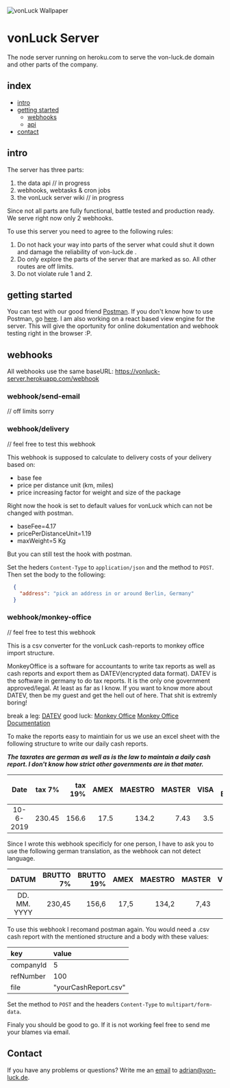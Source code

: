 ![vonLuck Wallpaper](./media/server.jpg)
# vonLuck Server
The node server running on heroku.com to serve the von-luck.de domain and other parts of the company.

## index
- [intro](#intro)
- [getting started](#getting_started)
  - [webhooks]()
  - [api]()
- [contact](#contact)

## intro

The server has three parts:
1. the data api // in progress
2. webhooks, webtasks & cron jobs
3. the vonLuck server wiki // in progress

Since not all parts are fully functional, battle tested and production ready. We serve right now only 2 webhooks.

To use this server you need to agree to the following rules:
1. Do not hack your way into parts of the server what could shut it down and damage the reliability of von-luck.de .
2. Do only explore the parts of the server that are marked as so. All other routes are off limits.
3. Do not violate rule 1 and 2.

## getting started

You can test with our good friend [Postman](https://www.getpostman.com/downloads/).
If you don't know how to use Postman, go [here](https://learning.getpostman.com/).
I am also working on a react based view engine for the server. This will give the oportunity for online dokumentation and webhook testing right in the browser :P.

## webhooks

All webhooks use the same baseURL: https://vonluck-server.herokuapp.com/webhook

### webhook/send-email
// off limits sorry

<!-- ![delivering pizza gif](./media/delivery.gif) -->
### webhook/delivery
// feel free to test this webhook

This webhook is supposed to calculate to delivery costs of your delivery based on:
- base fee
- price per distance unit (km, miles)
- price increasing factor for weight and size of the package

Right now the hook is set to default values for vonLuck which can not be changed with postman.

- baseFee=4.17
- pricePerDistanceUnit=1.19
- maxWeight=5 Kg

But you can still test the hook with postman.

Set the heders `Content-Type` to `application/json` and the method to `POST`.
Then set the body to the following:

```JSON
  {
    "address": "pick an address in or around Berlin, Germany"
  }
```

### webhook/monkey-office
// feel free to test this webhook

This is a csv converter for the vonLuck cash-reports to monkey office import structure.

MonkeyOffice is a software for accountants to write tax reports as well as cash reports and export them as DATEV(encrypted data format). DATEV is the software in germany to do tax reports. It is the only one government approved/legal. At least as far as I know. If you want to know more about DATEV, then be my guest and get the hell out of here. That shit is extremly boring!

break a leg: [DATEV](https://www.datev.de/web/de/startseite/startseite-n/)
good luck: [Monkey Office](https://www.monkey-office.de/) [Monkey Office Documentation](https://www.monkey-office.de/doc/Start.html)

To make the reports easy to maintiain for us we use an excel sheet with the following structure to write our daily cash reports.

***The taxrates are german as well as is the law to maintain a daily cash report. I don't know how strict other governments are in that mater.***

|Date|tax 7%|tax 19%|AMEX|MAESTRO|MASTER|VISA|VISA ELECTRON|withdrawals|wage withdrawals|private/owner withdrawals|chashing up|cash station diffrence|
|:---:|---:|---:|---:|---:|---:|---:|---:|---:|---:|---:|---:|---:|
|10-6-2019|230.45|156.6|17.5|134.2|7.43|3.5|13.99|0|0|0|0|566.17|2.5|

Since I wrote this webhook specificly for one person, I have to ask you to use the following german translation, as the webhook can not detect language.

|DATUM|BRUTTO 7%|BRUTTO 19%|AMEX|MAESTRO|MASTER|VISA|VISA ELECTRON|AUSZAHLUNGEN|LOHN AUSZAHLUNGEN|PRIVATE AUSZAHLUNGEN|TAGESABRECHNUNG|DIFFERENZ|
|:---:|---:|---:|---:|---:|---:|---:|---:|---:|---:|---:|---:|---:|
|DD. MM. YYYY |230,45|156,6|17,5|134,2|7,43|3,5|13,99|0|0|0|0|566,17|2,5|

To use this webhook I recomand postman again. You would need a .csv cash report with the mentioned structure and a body with these values:

|key|value|
|:---|:---|
|companyId|5|
|refNumber|100|
|file|"yourCashReport.csv"|

Set the method to `POST` and the headers `Content-Type` to `multipart/form-data`.

Finaly you should be good to go.
If it is not working feel free to send me your blames via email.

## Contact
If you have any problems or questions?
Write me an [email](mailto:adrian@von-luck.de) to adrian@von-luck.de.
